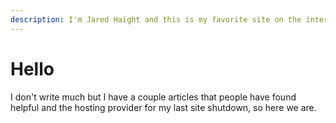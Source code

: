 ```yaml
---
description: I'm Jared Haight and this is my favorite site on the internet
---
```


# Hello

I don't write much but I have a couple articles that people have found helpful and the hosting provider for my last site shutdown, so here we are.

